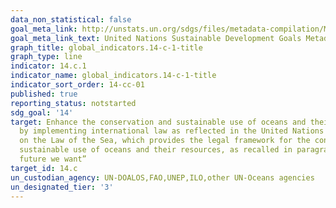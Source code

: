 ```yaml
---
data_non_statistical: false
goal_meta_link: http://unstats.un.org/sdgs/files/metadata-compilation/Metadata-Goal-14.pdf
goal_meta_link_text: United Nations Sustainable Development Goals Metadata (pdf 288kB)
graph_title: global_indicators.14-c-1-title
graph_type: line
indicator: 14.c.1
indicator_name: global_indicators.14-c-1-title
indicator_sort_order: 14-cc-01
published: true
reporting_status: notstarted
sdg_goal: '14'
target: Enhance the conservation and sustainable use of oceans and their resources
  by implementing international law as reflected in the United Nations Convention
  on the Law of the Sea, which provides the legal framework for the conservation and
  sustainable use of oceans and their resources, as recalled in paragraph 158 of “The
  future we want”
target_id: 14.c
un_custodian_agency: UN-DOALOS,FAO,UNEP,ILO,other UN-Oceans agencies
un_designated_tier: '3'
---
```

